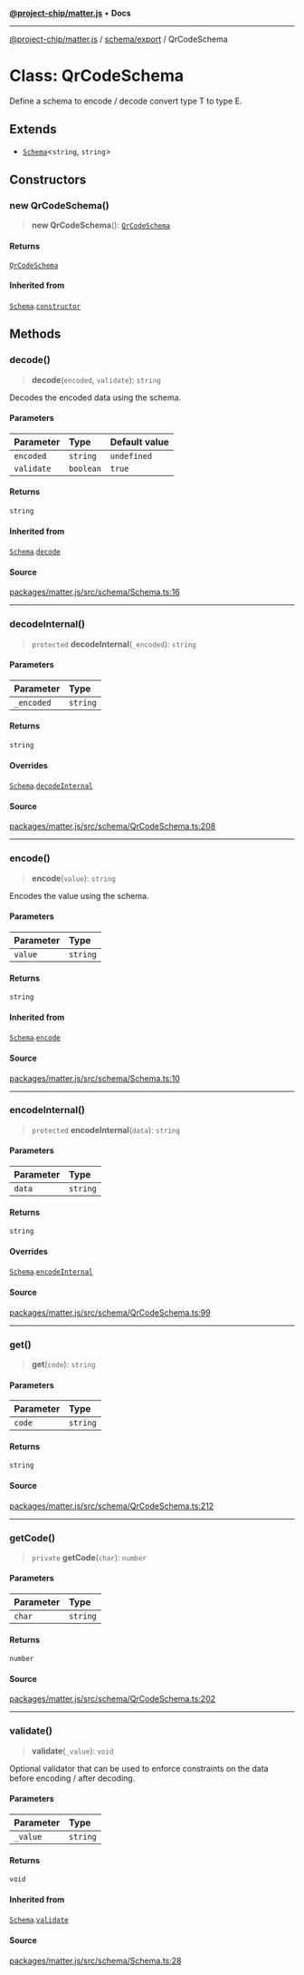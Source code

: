 [**@project-chip/matter.js**](../../../README.md) • **Docs**

***

[@project-chip/matter.js](../../../modules.md) / [schema/export](../README.md) / QrCodeSchema

# Class: QrCodeSchema

Define a schema to encode / decode convert type T to type E.

## Extends

- [`Schema`](Schema.md)\<`string`, `string`\>

## Constructors

### new QrCodeSchema()

> **new QrCodeSchema**(): [`QrCodeSchema`](QrCodeSchema.md)

#### Returns

[`QrCodeSchema`](QrCodeSchema.md)

#### Inherited from

[`Schema`](Schema.md).[`constructor`](Schema.md#constructors)

## Methods

### decode()

> **decode**(`encoded`, `validate`): `string`

Decodes the encoded data using the schema.

#### Parameters

| Parameter | Type | Default value |
| :------ | :------ | :------ |
| `encoded` | `string` | `undefined` |
| `validate` | `boolean` | `true` |

#### Returns

`string`

#### Inherited from

[`Schema`](Schema.md).[`decode`](Schema.md#decode)

#### Source

[packages/matter.js/src/schema/Schema.ts:16](https://github.com/project-chip/matter.js/blob/7a8cbb56b87d4ccf34bec5a9a95ab40a1711324f/packages/matter.js/src/schema/Schema.ts#L16)

***

### decodeInternal()

> `protected` **decodeInternal**(`_encoded`): `string`

#### Parameters

| Parameter | Type |
| :------ | :------ |
| `_encoded` | `string` |

#### Returns

`string`

#### Overrides

[`Schema`](Schema.md).[`decodeInternal`](Schema.md#decodeinternal)

#### Source

[packages/matter.js/src/schema/QrCodeSchema.ts:208](https://github.com/project-chip/matter.js/blob/7a8cbb56b87d4ccf34bec5a9a95ab40a1711324f/packages/matter.js/src/schema/QrCodeSchema.ts#L208)

***

### encode()

> **encode**(`value`): `string`

Encodes the value using the schema.

#### Parameters

| Parameter | Type |
| :------ | :------ |
| `value` | `string` |

#### Returns

`string`

#### Inherited from

[`Schema`](Schema.md).[`encode`](Schema.md#encode)

#### Source

[packages/matter.js/src/schema/Schema.ts:10](https://github.com/project-chip/matter.js/blob/7a8cbb56b87d4ccf34bec5a9a95ab40a1711324f/packages/matter.js/src/schema/Schema.ts#L10)

***

### encodeInternal()

> `protected` **encodeInternal**(`data`): `string`

#### Parameters

| Parameter | Type |
| :------ | :------ |
| `data` | `string` |

#### Returns

`string`

#### Overrides

[`Schema`](Schema.md).[`encodeInternal`](Schema.md#encodeinternal)

#### Source

[packages/matter.js/src/schema/QrCodeSchema.ts:99](https://github.com/project-chip/matter.js/blob/7a8cbb56b87d4ccf34bec5a9a95ab40a1711324f/packages/matter.js/src/schema/QrCodeSchema.ts#L99)

***

### get()

> **get**(`code`): `string`

#### Parameters

| Parameter | Type |
| :------ | :------ |
| `code` | `string` |

#### Returns

`string`

#### Source

[packages/matter.js/src/schema/QrCodeSchema.ts:212](https://github.com/project-chip/matter.js/blob/7a8cbb56b87d4ccf34bec5a9a95ab40a1711324f/packages/matter.js/src/schema/QrCodeSchema.ts#L212)

***

### getCode()

> `private` **getCode**(`char`): `number`

#### Parameters

| Parameter | Type |
| :------ | :------ |
| `char` | `string` |

#### Returns

`number`

#### Source

[packages/matter.js/src/schema/QrCodeSchema.ts:202](https://github.com/project-chip/matter.js/blob/7a8cbb56b87d4ccf34bec5a9a95ab40a1711324f/packages/matter.js/src/schema/QrCodeSchema.ts#L202)

***

### validate()

> **validate**(`_value`): `void`

Optional validator that can be used to enforce constraints on the data before encoding / after decoding.

#### Parameters

| Parameter | Type |
| :------ | :------ |
| `_value` | `string` |

#### Returns

`void`

#### Inherited from

[`Schema`](Schema.md).[`validate`](Schema.md#validate)

#### Source

[packages/matter.js/src/schema/Schema.ts:28](https://github.com/project-chip/matter.js/blob/7a8cbb56b87d4ccf34bec5a9a95ab40a1711324f/packages/matter.js/src/schema/Schema.ts#L28)
